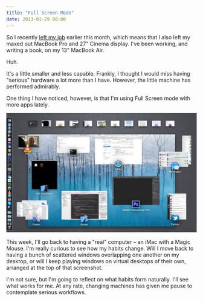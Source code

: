 ```yaml
---
title: "Full Screen Mode"
date: 2013-01-29 00:00
---
```


So I recently [left my job](https://ashfurrow.com/blog/moving-on) earlier this month, which means that I also left my maxed out MacBook Pro and 27" Cinema display. I've been working, and writing a book, on my 13" MacBook Air.

Huh.

It's a little smaller and less capable. Frankly, I thought I would miss having "serious" hardware a lot more than I have. However, the little machine has performed admirably.

One thing I have noticed, however, is that I'm using Full Screen mode with more apps lately.

 ![](/img/import/blog/full-screen-mode/5F540569E6814294B01FA6EC2BBBCC80.png)

This week, I'll go back to having a "real" computer – an iMac with a Magic Mouse. I'm really curious to see how my habits change. Will I move back to having a bunch of scattered windows overlapping one another on my desktop, or will I keep playing windows on virtual desktops of their own, arranged at the top of that screenshot.

I'm not sure, but I'm going to reflect on what habits form naturally. I'll see what works for me. At any rate, changing machines has given me pause to contemplate serious workflows.

<!-- more -->
